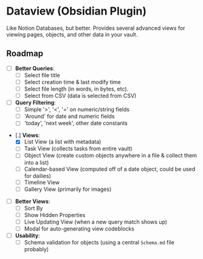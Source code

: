 # Dataview (Obsidian Plugin)

Like Notion Databases, but better. Provides several advanced views for viewing pages, objects, and other data in your vault.

## Roadmap

- [ ] **Better Queries**:
    - [ ] Select file title
    - [ ] Select creation time & last modify time
    - [ ] Select file length (in words, in bytes, etc).
    - [ ] Select from CSV (data is selected from CSV)
- [ ] **Query Filtering**:
    - [ ] Simple '>', '<', '=' on numeric/string fields
    - [ ] 'Around' for date and numeric fields
    - [ ] 'today', 'next week', other date constants
- [.] **Views**:
    - [X] List View (a list with metadata)
    - [ ] Task View (collects tasks from entire vault)
    - [ ] Object View (create custom objects anywhere in a file & collect them into a list)
    - [ ] Calendar-based View (computed off of a date object, could be used for dailies)
    - [ ] Timeline View
    - [ ] Gallery View (primarily for images)
- [ ] **Better Views**:
    - [ ] Sort By
    - [ ] Show Hidden Properties
    - [ ] Live Updating View (when a new query match shows up)
    - [ ] Modal for auto-generating view codeblocks
- [ ] **Usability**:
    - [ ] Schema validation for objects (using a central `Schema.md` file probably)
